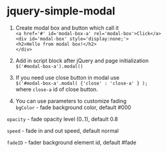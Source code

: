 jquery-simple-modal
===================
1. Create modal box and button which call it    
`<a href='#' id='modal-box-a' rel='modal-box'>Click</a>`   
`<div id='modal-box' style='display:none;'>`    
`<h2>Hello from modal box!</h2>`    
`</div>`   

2. Add in script block after jQuery and page initialization   
`$('#modal-box-a').modal()`

3. If you need use close button in modal use   
`$('#modal-box-a'.modal( {'close' : 'close-a' } );`   
where `close-a` id of close button.

4. You can use parameters to customize fading   
`bgColor` - fade background color, default #000

`opacity` - fade opacity level (0..1), default 0.8

`speed` - fade in and out speed, default normal

`fadeID` - fader background element id, default #fade
